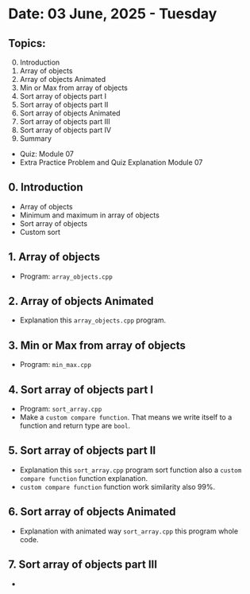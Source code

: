 # Date: 03 June, 2025 - Tuesday

## Topics:
0. Introduction
1. Array of objects
2. Array of objects Animated
3. Min or Max from array of objects
4. Sort array of objects part I
5. Sort array of objects part II
6. Sort array of objects Animated
7. Sort array of objects part III
8. Sort array of objects part IV
9. Summary
- Quiz: Module 07
- Extra Practice Problem and Quiz Explanation Module 07

## 0. Introduction
- Array of objects
- Minimum and maximum in array of objects
- Sort array of objects
- Custom sort

## 1. Array of objects
- Program: `array_objects.cpp`

## 2. Array of objects Animated
- Explanation this `array_objects.cpp` program.

## 3. Min or Max from array of objects
- Program: `min_max.cpp`

## 4. Sort array of objects part I
- Program: `sort_array.cpp`
- Make a `custom compare function`. That means we write itself to a function and return type are `bool`.

## 5. Sort array of objects part II
- Explanation this `sort_array.cpp` program sort function also a `custom compare function` function explanation.
- `custom compare function` function work similarity also 99%.

## 6. Sort array of objects Animated
- Explanation with animated way `sort_array.cpp` this program whole code.

## 7. Sort array of objects part III
- 